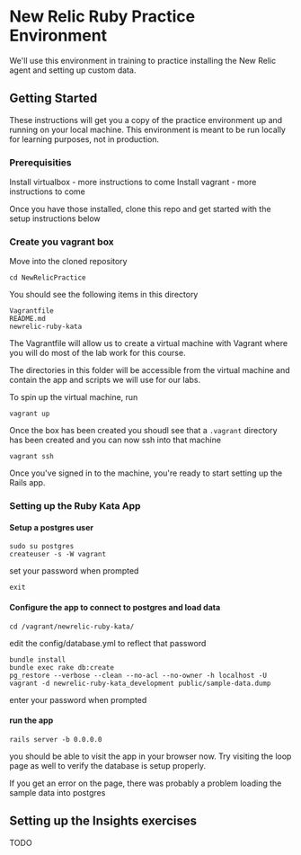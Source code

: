 # New Relic Ruby Practice Environment

We'll use this environment in training to practice installing the New Relic agent and setting up custom data.

## Getting Started

These instructions will get you a copy of the practice environment up and running on your local machine. This environment is meant to be run locally for learning purposes, not in production. 

### Prerequisities

Install virtualbox - more instructions to come
Install vagrant - more instructions to come

Once you have those installed, clone this repo and get started with the setup instructions below

### Create you vagrant box

Move into the cloned repository

```
cd NewRelicPractice
```

You should see the following items in this directory

```
Vagrantfile
README.md
newrelic-ruby-kata
```
The Vagrantfile will allow us to create a virtual machine with Vagrant where you will do most of the lab work for this course. 

The directories in this folder will be accessible from the virtual machine and contain the app and scripts we will use for our labs.

To spin up the virtual machine, run

```
vagrant up
```

Once the box has been created you shoudl see that a `.vagrant` directory has been created and you can now ssh into that machine

```
vagrant ssh
```

Once you've signed in to the machine, you're ready to start setting up the Rails app.

### Setting up the Ruby Kata App

#### Setup a postgres user 

```
sudo su postgres
createuser -s -W vagrant
```

set your password when prompted

```
exit
```

#### Configure the app to connect to postgres and load data

```
cd /vagrant/newrelic-ruby-kata/
```

edit the config/database.yml to reflect that password

```
bundle install
bundle exec rake db:create
pg_restore --verbose --clean --no-acl --no-owner -h localhost -U vagrant -d newrelic-ruby-kata_development public/sample-data.dump
```
enter your password when prompted

#### run the app

```
rails server -b 0.0.0.0
```

you should be able to visit the app in your browser now. 
Try visiting the loop page as well to verify the database is setup properly. 

If you get an error on the page, there was probably a problem loading the sample data into postgres

## Setting up the Insights exercises

TODO 





